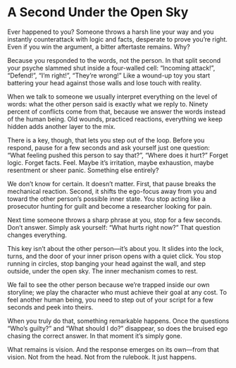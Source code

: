 # A Second Under the Open Sky

Ever happened to you? Someone throws a harsh line your way and you instantly counterattack with logic and facts, desperate to prove you’re right. Even if you win the argument, a bitter aftertaste remains. Why?

Because you responded to the words, not the person. In that split second your psyche slammed shut inside a four-walled cell: “Incoming attack!”, “Defend!”, “I’m right!”, “They’re wrong!” Like a wound-up toy you start battering your head against those walls and lose touch with reality.

When we talk to someone we usually interpret everything on the level of words: what the other person said is exactly what we reply to. Ninety percent of conflicts come from that, because we answer the words instead of the human being. Old wounds, practiced reactions, everything we keep hidden adds another layer to the mix.

There is a key, though, that lets you step out of the loop. Before you respond, pause for a few seconds and ask yourself just one question: “What feeling pushed this person to say that?”, “Where does it hurt?” Forget logic. Forget facts. Feel. Maybe it’s irritation, maybe exhaustion, maybe resentment or sheer panic. Something else entirely?

We don’t know for certain. It doesn’t matter. First, that pause breaks the mechanical reaction. Second, it shifts the ego-focus away from you and toward the other person’s possible inner state. You stop acting like a prosecutor hunting for guilt and become a researcher looking for pain.

Next time someone throws a sharp phrase at you, stop for a few seconds. Don’t answer. Simply ask yourself: “What hurts right now?” That question changes everything.

This key isn’t about the other person—it’s about you. It slides into the lock, turns, and the door of your inner prison opens with a quiet click. You stop running in circles, stop banging your head against the wall, and step outside, under the open sky. The inner mechanism comes to rest.

We fail to see the other person because we’re trapped inside our own storyline; we play the character who must achieve their goal at any cost. To feel another human being, you need to step out of your script for a few seconds and peek into theirs.

When you truly do that, something remarkable happens. Once the questions “Who’s guilty?” and “What should I do?” disappear, so does the bruised ego chasing the correct answer. In that moment it’s simply gone.

What remains is vision. And the response emerges on its own—from that vision. Not from the head. Not from the rulebook. It just happens.
